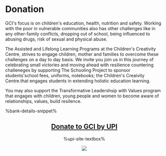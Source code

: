 # Donation

GCI's focus is on children's education, health, nutrition and safety. Working with the poor in vulnerable communities also has other challenges like in any other-family conflicts, dropping out of school, being influenced to abusing drugs, risk of sexual and physical abuse.

The Assisted and Lifelong Learning Programs at the Children's Creativity Centre, strives to engage children, mother and families to overcome these challenges on a day to day basis. We invite you join us in this journey of celebrating small victories and moving ahead with resilience countering challeneges by supporting The Schooling Project to sponsor students'school fees, uniforms, notebooks; the Children's Creaivity Centre.that engages  students in extending holistic education learning.

You may also support the Transformative Leadershsip with Values program that engages with children, young people and women to become aware of relationships, values, build resilence.

</section><section>

%bank-details-snippet%

</section><section style="text-align: center;">

## [Donate to GCI by UPI](#upi-site)

%upi-site-textbox%


<a href="#upi-site"><img class="img-fluid img-max-300" src="%url%assets/globalconcernsindia-indian-upi-qrcode.jpg" /></a>

